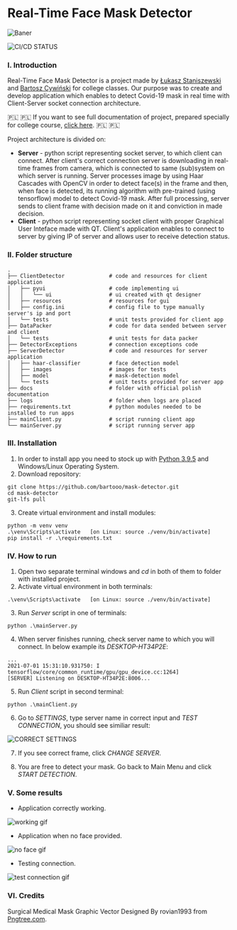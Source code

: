 # Real-Time Face Mask Detector

![Baner](https://user-images.githubusercontent.com/59453698/123649505-1788cf00-d82a-11eb-8bed-03fa0dd2136c.png)


<!-- badges: start -->
![CI/CD STATUS](https://github.com/bartooo/mask-detector/actions/workflows/python-package.yml/badge.svg)
<!-- badges: end -->

### I. Introduction
Real-Time Face Mask Detector is a project made by [Łukasz Staniszewski](https://github.com/lukasz-staniszewski) and [Bartosz Cywiński](https://github.com/bartooo) for college classes. Our purpose was to create and develop application which enables to detect Covid-19 mask in real time with Client-Server socket connection architecture.

:poland: :poland: If you want to see full documentation of project, prepared specially for college course, [click here](https://github.com/bartooo/mask-detector/blob/main/docs/final_documentation_pl.pdf). :poland: :poland:

Project architecture is divided on:
+ **Server** - python script representing socket server, to which client can connect. After client's correct connection server is downloading in real-time frames from camera, which is connected to same (sub)system on which server is running. Server processes image by using Haar Cascades with OpenCV in order to detect face(s) in the frame and then, when face is detected, its running algorithm with pre-trained (using tensorflow) model to detect Covid-19 mask. After full processing, server sends to client frame with decision made on it and conviction in made decision.
+ **Client** - python script representing socket client with proper Graphical User Inteface made with QT. Client's application enables to connect to server by giving IP of server and allows user to receive detection status.

### II. Folder structure
    .
    ├── ClientDetector              # code and resources for client application
    │   ├── pyui                    # code implementing ui
    │   │   └── ui                  # ui created with qt designer
    │   ├── resources               # resources for gui
    │   ├── config.ini              # config file to type manually server's ip and port
    │   └── tests                   # unit tests provided for client app
    ├── DataPacker                  # code for data sended between server and client
    │   └── tests                   # unit tests for data packer
    ├── DetectorExceptions          # connection exceptions code
    ├── ServerDetector              # code and resources for server application
    │   ├── haar-classifier         # face detection model
    │   ├── images                  # images for tests
    │   ├── model                   # mask-detection model
    │   └── tests                   # unit tests provided for server app
    ├── docs                        # folder with official polish documentation
    ├── logs                        # folder when logs are placed
    ├── requirements.txt            # python modules needed to be installed to run apps
    ├── mainClient.py               # script running client app
    └── mainServer.py               # script running server app

### III. Installation
1. In order to install app you need to stock up with [Python 3.9.5](https://www.python.org/downloads/release/python-395/) and Windows/Linux Operating System.
2. Download repository:
```
git clone https://github.com/bartooo/mask-detector.git
cd mask-detector
git-lfs pull
```
3. Create virtual environment and install modules:
```
python -m venv venv
.\venv\Scripts\activate   [on Linux: source ./venv/bin/activate]
pip install -r .\requirements.txt
```
### IV. How to run
1. Open two separate terminal windows and _cd_ in both of them to folder with installed project.
2. Activate virtual environment in both terminals:
```
.\venv\Scripts\activate   [on Linux: source ./venv/bin/activate]
```
3. Run _Server_ script in one of terminals:
```
python .\mainServer.py
```
4. When server finishes running, check server name to which you will connect. In below example its _DESKTOP-HT34P2E_:
```
...
2021-07-01 15:31:10.931750: I tensorflow/core/common_runtime/gpu/gpu_device.cc:1264]
[SERVER] Listening on DESKTOP-HT34P2E:8006...
```
5. Run _Client_ script in second terminal:
```
python .\mainClient.py
```
6. Go to _SETTINGS_, type server name in correct input and _TEST CONNECTION_, you should see similiar result:

![CORRECT SETTINGS](https://user-images.githubusercontent.com/59453698/124145795-67b39b80-da8d-11eb-9f8c-5a34d49e3094.png)


7. If you see correct frame, click _CHANGE SERVER_.

8. You are free to detect your mask. Go back to Main Menu and click _START DETECTION_.

### V. Some results
+ Application correctly working.

![working gif](https://user-images.githubusercontent.com/59453698/124143671-9af52b00-da8b-11eb-99b7-06cf15697100.gif)

+ Application when no face provided.

![no face gif](https://user-images.githubusercontent.com/59453698/124144115-f6bfb400-da8b-11eb-94c5-d1016c949c27.gif)

+ Testing connection.

![test connection gif](https://user-images.githubusercontent.com/59453698/124144529-5918b480-da8c-11eb-9042-494d6ae38718.gif)

### VI. Credits
Surgical Medical Mask Graphic Vector Designed By rovian1993 from <a href="https://pngtree.com/">Pngtree.com</a>.



